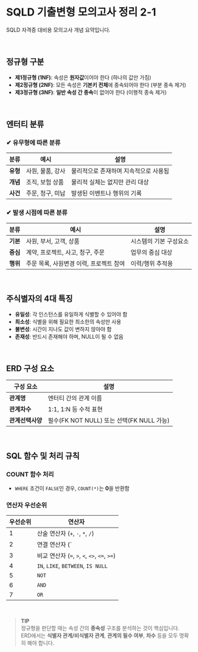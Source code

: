 # SQLD 기출변형 모의고사 정리 2-1

SQLD 자격증 대비용 모의고사 개념 요약입니다.

<br>

## 정규형 구분

- **제1정규형 (1NF)**: 속성은 **원자값**이어야 한다 (하나의 값만 가짐)
- **제2정규형 (2NF)**: 모든 속성은 **기본키 전체**에 종속되어야 한다 (부분 종속 제거)
- **제3정규형 (3NF)**: **일반 속성 간 종속**이 없어야 한다 (이행적 종속 제거)

<br>

## 엔터티 분류

### ✔ 유무형에 따른 분류

| 분류 | 예시 | 설명 |
|------|------|------|
| **유형** | 사원, 물품, 강사 | 물리적으로 존재하며 지속적으로 사용됨 |
| **개념** | 조직, 보험 상품 | 물리적 실체는 없지만 관리 대상 |
| **사건** | 주문, 청구, 미납 | 발생된 이벤트나 행위의 기록 |

### ✔ 발생 시점에 따른 분류

| 분류 | 예시 | 설명 |
|------|------|------|
| **기본** | 사원, 부서, 고객, 상품 | 시스템의 기본 구성요소 |
| **중심** | 계약, 프로젝트, 사고, 청구, 주문 | 업무의 중심 대상 |
| **행위** | 주문 목록, 사원변경 이력, 프로젝트 참여 | 이력/행위 추적용 |

<br>

## 주식별자의 4대 특징

- **유일성**: 각 인스턴스를 유일하게 식별할 수 있어야 함  
- **최소성**: 식별을 위해 필요한 최소한의 속성만 사용  
- **불변성**: 시간이 지나도 값이 변하지 않아야 함  
- **존재성**: 반드시 존재해야 하며, NULL이 될 수 없음  

<br>

## ERD 구성 요소

| 구성 요소 | 설명 |
|-----------|------|
| **관계명** | 엔터티 간의 관계 이름 |
| **관계차수** | 1:1, 1:N 등 수적 표현 |
| **관계선택사양** | 필수(FK NOT NULL) 또는 선택(FK NULL 가능) |

<br>

## SQL 함수 및 처리 규칙

### COUNT 함수 처리
- `WHERE` 조건이 `FALSE`인 경우, `COUNT(*)`는 **0**을 반환함

### 연산자 우선순위

| 우선순위 | 연산자 |
|----------|--------|
| 1 | 산술 연산자 (`+`, `-`, `*`, `/`) |
| 2 | 연결 연산자 (`||`) |
| 3 | 비교 연산자 (`=`, `>`, `<`, `<>`, `<=`, `>=`) |
| 4 | `IN`, `LIKE`, `BETWEEN`, `IS NULL` |
| 5 | `NOT` |
| 6 | `AND` |
| 7 | `OR` |

<br>

> **TIP**  
> 정규형을 판단할 때는 속성 간의 **종속성** 구조를 분석하는 것이 핵심입니다.  
> ERD에서는 **식별자 관계/비식별자 관계**, **관계의 필수 여부**, **차수** 등을 모두 명확히 해야 합니다.